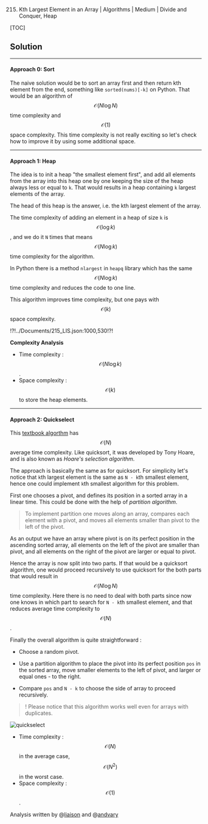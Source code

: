 215. Kth Largest Element in an Array | Algorithms | Medium | Divide and Conquer, Heap

[TOC]

## Solution

---

#### Approach 0: Sort

The naive solution would be to sort an array first and then return kth 
element from the end, something like `sorted(nums)[-k]` on Python. 
That would be an algorithm of $$\mathcal{O}(N \log N)$$ time complexity
and $$\mathcal{O}(1)$$ space complexity.
This time complexity is not really exciting so 
let's check how to improve it by using some additional space.




---     
#### Approach 1: Heap

The idea is to init a heap "the smallest element first",
and add all elements from the array into this heap one by one
keeping the size of the heap always less or equal to `k`. 
That would results in a heap containing `k` largest elements of the array.

The head of this heap is the answer, 
i.e. the kth largest element of the array. 

The time complexity of adding an element in a heap of size `k`
is $$\mathcal{O}(\log k)$$, and we do it `N` times that means 
$$\mathcal{O}(N \log k)$$ time complexity for the algorithm.

In Python there is a method `nlargest` in `heapq` library 
which has the same $$\mathcal{O}(N \log k)$$
time complexity and reduces the code to one line.

This algorithm improves time complexity, but one pays with 
$$\mathcal{O}(k)$$ space complexity.
        

!?!../Documents/215_LIS.json:1000,530!?!



**Complexity Analysis**

* Time complexity : $$\mathcal{O}(N \log k)$$. 
* Space complexity : $$\mathcal{O}(k)$$ to store the heap elements. 




---
#### Approach 2: Quickselect 

This [textbook algorthm](https://en.wikipedia.org/wiki/Quickselect) 
has $$\mathcal{O}(N)$$ average time complexity.
Like quicksort, it was developed by Tony Hoare, 
and is also known as _Hoare's selection algorithm_.

The approach is basically the same as for quicksort. 
For simplicity let's notice that `k`th largest element is the same as
`N - k`th smallest element, hence one could implement 
`k`th smallest algorithm for this problem.

First one chooses a pivot, 
and defines its position in a sorted array in a linear time.
This could be done with the help of _partition algorithm_.

> To implement partition one moves along an array,
compares each element with a pivot, 
and moves all elements smaller than pivot to the left of the pivot.
 
As an output we have an array where pivot is on its perfect position
in the ascending sorted array, 
all elements on the left of the pivot are smaller than pivot,
and all elements on the right of the pivot are larger or equal to pivot.

Hence the array is now split into two parts.
If that would be a quicksort algorithm, one would proceed recursively 
to use quicksort for the both parts that would result in 
$$\mathcal{O}(N \log N)$$ time complexity.
Here there is no need to deal with both parts since now one knows 
in which part to search for `N - k`th smallest element, and that
reduces average time complexity to $$\mathcal{O}(N)$$.

Finally the overall algorithm is quite straightforward :

* Choose a random pivot.

* Use a partition algorithm to place the pivot 
into its perfect position `pos` in the sorted array,
move smaller elements to the left of pivot, and larger or equal ones - to the right.

* Compare `pos` and `N - k` to choose the side of array to proceed recursively.

> ! Please notice that this algorithm works well even for arrays with duplicates.

![quickselect](../Figures/215/215_quickselect.png)



* Time complexity : $$\mathcal{O}(N)$$ in the average case, $$\mathcal{O}(N^2)$$ in the worst case. 
* Space complexity : $$\mathcal{O}(1)$$. 


Analysis written by @[liaison](https://leetcode.com/liaison/)
and @[andvary](https://leetcode.com/andvary/)
